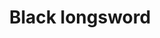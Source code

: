 ---
layout: item
title: Black longsword
item-id: 1297
datatable: true
id: 1297
name: "Black longsword"
members: false
lowalch: 384
highalch: 576
examine: "A razor sharp longsword."
monsters:
  - id: 2097
    name: "Cyclops"
    members: true
    combat_level: 56
    wiki_url: "https://oldschool.runescape.wiki/w/Cyclops#Level_56"
    drops:
      - quantity: "1"
        rarity: 0.01
    image: "https://oldschool.runescape.wiki/images/thumb/a/a9/Cyclops.png/50px-Cyclops.png?dd786"
  - id: 2137
    name: "Cyclops"
    members: true
    combat_level: 106
    wiki_url: "https://oldschool.runescape.wiki/w/Cyclops#Level_106"
    drops:
      - quantity: "1"
        rarity: 0.01
    image: "https://oldschool.runescape.wiki/images/thumb/a/a9/Cyclops.png/50px-Cyclops.png?dd786"
  - id: 2235
    name: "Cyclops"
    members: true
    combat_level: 81
    wiki_url: "https://oldschool.runescape.wiki/w/Cyclops#Level_81"
    drops:
      - quantity: "1"
        rarity: 0.01
    image: "https://oldschool.runescape.wiki/images/thumb/a/a9/Cyclops.png/50px-Cyclops.png?dd786"
  - id: 2464
    name: "Cyclops"
    members: true
    combat_level: 76
    wiki_url: "https://oldschool.runescape.wiki/w/Cyclops#Level_76"
    drops:
      - quantity: "1"
        rarity: 0.01
    image: "https://oldschool.runescape.wiki/images/thumb/a/a9/Cyclops.png/50px-Cyclops.png?dd786"
  - id: 2853
    name: "Shadow warrior"
    members: true
    combat_level: 48
    wiki_url: "https://oldschool.runescape.wiki/w/Shadow_warrior"
    drops:
      - quantity: "1"
        rarity: 0.0078125
    image: "https://oldschool.runescape.wiki/images/thumb/f/fb/Shadow_warrior.png/130px-Shadow_warrior.png?e2c7d"
  - id: 6440
    name: "Giant skeleton"
    members: true
    combat_level: 100
    wiki_url: "https://oldschool.runescape.wiki/w/Giant_skeleton_(Tarn's_Lair)"
    drops:
      - quantity: "1"
        rarity: 0.0078125
    image: "https://oldschool.runescape.wiki/images/thumb/1/1c/Giant_skeleton_%28Tarn%27s_Lair%29.png/150px-Giant_skeleton_%28Tarn%27s_Lair%29.png?87c63"
  - id: 6441
    name: "Skeleton"
    members: true
    combat_level: 94
    wiki_url: "https://oldschool.runescape.wiki/w/Skeleton_(mage)"
    drops:
      - quantity: "1"
        rarity: 0.0078125
    image: "https://oldschool.runescape.wiki/images/thumb/8/8a/Skeleton_Mage_%28lv_16%29.png/120px-Skeleton_Mage_%28lv_16%29.png?6d52e"
  - id: 6443
    name: "Skeleton"
    members: true
    combat_level: 81
    wiki_url: "https://oldschool.runescape.wiki/w/Skeleton_(Tarn's_Lair)#Level_81"
    drops:
      - quantity: "1"
        rarity: 0.0078125
    image: "https://oldschool.runescape.wiki/images/thumb/6/67/Skeleton_%28Tarn%27s_Lair%2C_7%29.png/200px-Skeleton_%28Tarn%27s_Lair%2C_7%29.png?35e4b"
  - id: 6444
    name: "Skeleton"
    members: true
    combat_level: 42
    wiki_url: "https://oldschool.runescape.wiki/w/Skeleton_(Tarn's_Lair)#Level_42_(Sword)"
    drops:
      - quantity: "1"
        rarity: 0.0078125
    image: "https://oldschool.runescape.wiki/images/thumb/6/67/Skeleton_%28Tarn%27s_Lair%2C_7%29.png/200px-Skeleton_%28Tarn%27s_Lair%2C_7%29.png?35e4b"
  - id: 6445
    name: "Skeleton"
    members: true
    combat_level: 59
    wiki_url: "https://oldschool.runescape.wiki/w/Skeleton_(Tarn's_Lair)#Level_59"
    drops:
      - quantity: "1"
        rarity: 0.0078125
    image: "https://oldschool.runescape.wiki/images/thumb/6/67/Skeleton_%28Tarn%27s_Lair%2C_7%29.png/200px-Skeleton_%28Tarn%27s_Lair%2C_7%29.png?35e4b"
  - id: 6447
    name: "Skeleton"
    members: true
    combat_level: 63
    wiki_url: "https://oldschool.runescape.wiki/w/Skeleton_(Tarn's_Lair)#Level_63"
    drops:
      - quantity: "1"
        rarity: 0.0078125
    image: "https://oldschool.runescape.wiki/images/thumb/6/67/Skeleton_%28Tarn%27s_Lair%2C_7%29.png/200px-Skeleton_%28Tarn%27s_Lair%2C_7%29.png?35e4b"
  - id: 6448
    name: "Skeleton"
    members: true
    combat_level: 40
    wiki_url: "https://oldschool.runescape.wiki/w/Skeleton_(Tarn's_Lair)#Level_40"
    drops:
      - quantity: "1"
        rarity: 0.0078125
    image: "https://oldschool.runescape.wiki/images/thumb/6/67/Skeleton_%28Tarn%27s_Lair%2C_7%29.png/200px-Skeleton_%28Tarn%27s_Lair%2C_7%29.png?35e4b"
  - id: 6467
    name: "Skeleton"
    members: true
    combat_level: 72
    wiki_url: "https://oldschool.runescape.wiki/w/Skeleton_(Tarn's_Lair)#Level_72"
    drops:
      - quantity: "1"
        rarity: 0.0078125
    image: "https://oldschool.runescape.wiki/images/thumb/6/67/Skeleton_%28Tarn%27s_Lair%2C_7%29.png/200px-Skeleton_%28Tarn%27s_Lair%2C_7%29.png?35e4b"
  - id: 6468
    name: "Skeleton"
    members: true
    combat_level: 87
    wiki_url: "https://oldschool.runescape.wiki/w/Skeleton_(Tarn's_Lair)#Level_87"
    drops:
      - quantity: "1"
        rarity: 0.0078125
    image: "https://oldschool.runescape.wiki/images/thumb/6/67/Skeleton_%28Tarn%27s_Lair%2C_7%29.png/200px-Skeleton_%28Tarn%27s_Lair%2C_7%29.png?35e4b"
---